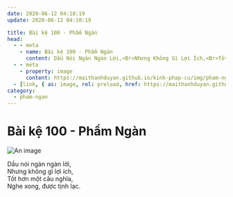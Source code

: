 ```yaml
---
date: 2020-06-12 04:10:19
update: 2020-06-12 04:10:19

title: Bài kệ 100 - Phẩm Ngàn
head:
  - - meta
    - name: Bài kệ 100 - Phẩm Ngàn
      content: Dầu Nói Ngàn Ngàn Lời,<Br>Nhưng Không Gì Lợi Ích,<Br>Tốt Hơn Một Câu Nghĩa,<Br>Nghe Xong, Được Tịnh Lạc.<Br>
  - - meta
    - property: image
      content: https://maithanhduyan.github.io/kinh-phap-cu/img/pham-ngan/pham-ngan-100.jpg
  - [link, { as: image, rel: preload, href: https://maithanhduyan.github.io/kinh-phap-cu/img/pham-ngan/pham-ngan-100.jpg }]
category:
  - pham-ngan
---
```


# Bài kệ 100 - Phẩm Ngàn

![An image](/img/pham-ngan/pham-ngan-100.jpg)

Dầu nói ngàn ngàn lời,<br>Nhưng không gì lợi ích,<br>Tốt hơn một câu nghĩa,<br>Nghe xong, được tịnh lạc.<br>
